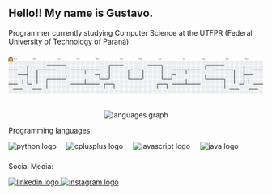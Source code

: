 ## Hello!! My name is Gustavo.
Programmer currently studying Computer Science at the UTFPR (Federal University of Technology of Paraná).

###

<picture>
  <source media="(prefers-color-scheme: dark)" srcset="https://raw.githubusercontent.com/gustavo-hac/gustavo-hac/output/pacman-contribution-graph-dark.svg">
  <source media="(prefers-color-scheme: light)" srcset="https://raw.githubusercontent.com/gustavo-hac/gustavo-hac/output/pacman-contribution-graph.svg">
  <img alt="pacman contribution graph" src="https://raw.githubusercontent.com/gustavo-hac/gustavo-hac/output/pacman-contribution-graph.svg">
</picture>

###

<div align="center">
  <img src="https://github-readme-stats.vercel.app/api/top-langs?username=gustavo-hac&locale=en&hide_title=false&layout=compact&card_width=320&langs_count=5&theme=dark&hide_border=true&order=2" height="150" alt="languages graph"  />
</div>

<p align="left">Programming languages:</p>

<div align="left">
  <img src="https://cdn.jsdelivr.net/gh/devicons/devicon/icons/python/python-original.svg" height="40" alt="python logo"  />
  <img width="12" />
  <img src="https://cdn.jsdelivr.net/gh/devicons/devicon/icons/cplusplus/cplusplus-plain.svg" height="40" alt="cplusplus logo"  />
  <img width="12" />
  <img src="https://cdn.jsdelivr.net/gh/devicons/devicon/icons/javascript/javascript-original.svg" height="40" alt="javascript logo"  />
  <img width="12" />
  <img src="https://cdn.jsdelivr.net/gh/devicons/devicon/icons/java/java-original-wordmark.svg" height="40" alt="java logo"  />
</div>

###
<p align="left">Social Media:</p>

<div align="left">
  <a href="https://www.linkedin.com/in/gustavo-h-a-costa/" target="_blank">
    <img src="https://img.shields.io/static/v1?message=LinkedIn&logo=linkedin&label=&color=0077B5&logoColor=white&labelColor=&style=flat" height="40" alt="linkedin logo"  />
  </a>
  <a href="https://www.instagram.com/gustavo_h.a.c" target="_blank">
    <img src="https://img.shields.io/static/v1?message=Instagram&logo=instagram&label=&color=E4405F&logoColor=white&labelColor=&style=flat" height="40" alt="instagram logo"  />
  </a>
</div>

###
